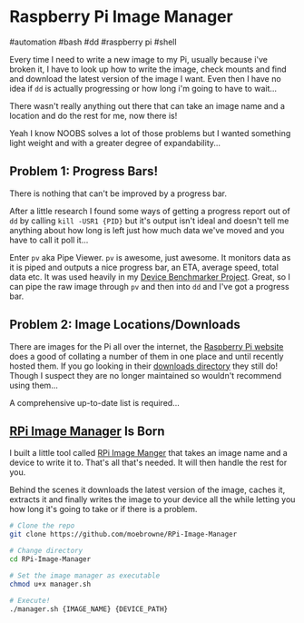 # Raspberry Pi Image Manager

#automation
#bash
#dd
#raspberry pi
#shell

Every time I need to write a new image to my Pi, usually because i've broken it, I have to look up how to write the 
image, check mounts and find and download the latest version of the image I want. Even then I have no idea if `dd` 
is actually progressing or how long i'm going to have to wait... 

There wasn't really anything out there that can take an image name and a location and do the rest for me, now there is!

Yeah I know NOOBS solves a lot of those problems but I wanted something light weight and with a greater degree of 
expandability...

## Problem 1: Progress Bars!

There is nothing that can't be improved by a progress bar.

After a little research I found some ways of getting a progress report out of `dd` by calling `kill -USR1 {PID}` but 
it's output isn't ideal and doesn't tell me anything about how long is left just how much data we've moved and you 
have to call it poll it...

Enter `pv` aka Pipe Viewer. `pv` is awesome, just awesome. It monitors data as it is piped and outputs a nice progress 
bar, an ETA, average speed, total data etc. It was used heavily in my [Device Benchmarker Project](https://github.com/moebrowne/device-benchmarker).
Great, so I can pipe the raw image through `pv` and then into `dd` and I've got a progress bar.

## Problem 2: Image Locations/Downloads

There are images for the Pi all over the internet, the [Raspberry Pi website](https://www.raspberrypi.org/downloads/) does a good of collating a number of 
them in one place and until recently hosted them. If you go looking in their [downloads directory](http://downloads.raspberrypi.org/) they still do! 
Though I suspect they are no longer maintained so wouldn't recommend using them...

A comprehensive up-to-date list is required...

## [RPi Image Manager](https://github.com/moebrowne/RPi-Image-Manager) Is Born

I built a little tool called [RPi Image Manger](https://github.com/moebrowne/RPi-Image-Manager) that takes an image name and a device to write it to. That's all 
that's needed. It will then handle the rest for you.

Behind the scenes it downloads the latest version of the image, caches it, extracts it and finally writes the image to 
your device all the while letting you how long it's going to take or if there is a problem.

```bash
# Clone the repo
git clone https://github.com/moebrowne/RPi-Image-Manager

# Change directory
cd RPi-Image-Manager

# Set the image manager as executable
chmod u+x manager.sh

# Execute!
./manager.sh {IMAGE_NAME} {DEVICE_PATH}
```
